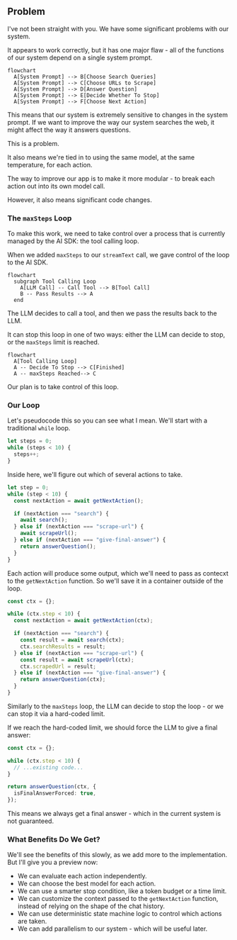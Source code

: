 ## Problem

I've not been straight with you. We have some significant problems with our system.

It appears to work correctly, but it has one major flaw - all of the functions of our system depend on a single system prompt.

```mermaid
flowchart
  A[System Prompt] --> B[Choose Search Queries]
  A[System Prompt] --> C[Choose URLs to Scrape]
  A[System Prompt] --> D[Answer Question]
  A[System Prompt] --> E[Decide Whether To Stop]
  A[System Prompt] --> F[Choose Next Action]
```

This means that our system is extremely sensitive to changes in the system prompt. If we want to improve the way our system searches the web, it might affect the way it answers questions.

This is a problem.

It also means we're tied in to using the same model, at the same temperature, for each action.

The way to improve our app is to make it more modular - to break each action out into its own model call.

However, it also means significant code changes.

### The `maxSteps` Loop

To make this work, we need to take control over a process that is currently managed by the AI SDK: the tool calling loop.

When we added `maxSteps` to our `streamText` call, we gave control of the loop to the AI SDK.

```mermaid
flowchart
  subgraph Tool Calling Loop
    A[LLM Call] -- Call Tool --> B[Tool Call]
    B -- Pass Results --> A
  end
```

The LLM decides to call a tool, and then we pass the results back to the LLM.

It can stop this loop in one of two ways: either the LLM can decide to stop, or the `maxSteps` limit is reached.

```mermaid
flowchart
  A[Tool Calling Loop]
  A -- Decide To Stop --> C[Finished]
  A -- maxSteps Reached--> C
```

Our plan is to take control of this loop.

### Our Loop

Let's pseudocode this so you can see what I mean. We'll start with a traditional `while` loop.

```ts
let steps = 0;
while (steps < 10) {
  steps++;
}
```

Inside here, we'll figure out which of several actions to take.

```ts
let step = 0;
while (step < 10) {
  const nextAction = await getNextAction();

  if (nextAction === "search") {
    await search();
  } else if (nextAction === "scrape-url") {
    await scrapeUrl();
  } else if (nextAction === "give-final-answer") {
    return answerQuestion();
  }
}
```

Each action will produce some output, which we'll need to pass as contecxt to the `getNextAction` function. So we'll save it in a container outside of the loop.

```ts
const ctx = {};

while (ctx.step < 10) {
  const nextAction = await getNextAction(ctx);

  if (nextAction === "search") {
    const result = await search(ctx);
    ctx.searchResults = result;
  } else if (nextAction === "scrape-url") {
    const result = await scrapeUrl(ctx);
    ctx.scrapedUrl = result;
  } else if (nextAction === "give-final-answer") {
    return answerQuestion(ctx);
  }
}
```

Similarly to the `maxSteps` loop, the LLM can decide to stop the loop - or we can stop it via a hard-coded limit.

If we reach the hard-coded limit, we should force the LLM to give a final answer:

```ts
const ctx = {};

while (ctx.step < 10) {
  // ...existing code...
}

return answerQuestion(ctx, {
  isFinalAnswerForced: true,
});
```

This means we always get a final answer - which in the current system is not guaranteed.

### What Benefits Do We Get?

We'll see the benefits of this slowly, as we add more to the implementation. But I'll give you a preview now:

- We can evaluate each action independently.
- We can choose the best model for each action.
- We can use a smarter stop condition, like a token budget or a time limit.
- We can customize the context passed to the `getNextAction` function, instead of relying on the shape of the chat history.
- We can use deterministic state machine logic to control which actions are taken.
- We can add parallelism to our system - which will be useful later.
